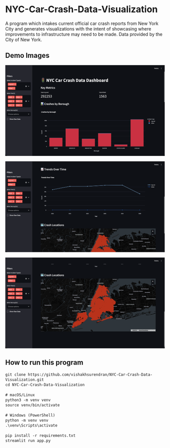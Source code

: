 # NYC-Car-Crash-Data-Visualization
A program which intakes current official car crash reports from New York City and generates visualizations with the intent of showcasing where improvements to infrastructure may need to be made. Data provided by the City of New York. 

## Demo Images
![Graph Demo](/assets/graph_demo.png)

![Trend Demo](/assets/trend_demo.png)

![Map Demo](/assets/map_demo.png)

## How to run this program
```
git clone https://github.com/vishakhsurendran/NYC-Car-Crash-Data-Visualization.git
cd NYC-Car-Crash-Data-Visualization

# macOS/Linux
python3 -m venv venv
source venv/bin/activate

# Windows (PowerShell)
python -m venv venv
.\venv\Scripts\activate

pip install -r requirements.txt
streamlit run app.py
```
